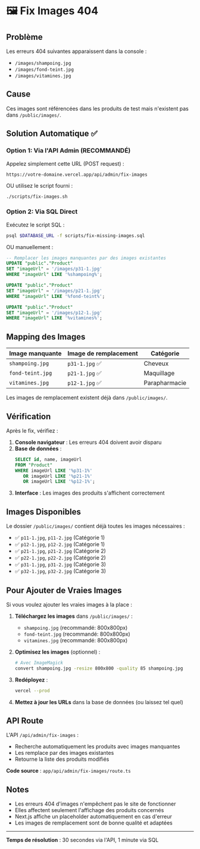 # 🖼️ Fix Images 404

## Problème
Les erreurs 404 suivantes apparaissent dans la console :
- `/images/shampoing.jpg`
- `/images/fond-teint.jpg`
- `/images/vitamines.jpg`

## Cause
Ces images sont référencées dans les produits de test mais n'existent pas dans `/public/images/`.

## Solution Automatique ✅

### Option 1: Via l'API Admin (RECOMMANDÉ)

Appelez simplement cette URL (POST request) :
```
https://votre-domaine.vercel.app/api/admin/fix-images
```

OU utilisez le script fourni :
```bash
./scripts/fix-images.sh
```

### Option 2: Via SQL Direct

Exécutez le script SQL :
```bash
psql $DATABASE_URL -f scripts/fix-missing-images.sql
```

OU manuellement :
```sql
-- Remplacer les images manquantes par des images existantes
UPDATE "public"."Product" 
SET "imageUrl" = '/images/p31-1.jpg'
WHERE "imageUrl" LIKE '%shampoing%';

UPDATE "public"."Product" 
SET "imageUrl" = '/images/p21-1.jpg'
WHERE "imageUrl" LIKE '%fond-teint%';

UPDATE "public"."Product" 
SET "imageUrl" = '/images/p12-1.jpg'
WHERE "imageUrl" LIKE '%vitamines%';
```

## Mapping des Images

| Image manquante | Image de remplacement | Catégorie |
|-----------------|----------------------|-----------|
| `shampoing.jpg` | `p31-1.jpg` ✅ | Cheveux |
| `fond-teint.jpg` | `p21-1.jpg` ✅ | Maquillage |
| `vitamines.jpg` | `p12-1.jpg` ✅ | Parapharmacie |

Les images de remplacement existent déjà dans `/public/images/`.

## Vérification

Après le fix, vérifiez :

1. **Console navigateur** : Les erreurs 404 doivent avoir disparu
2. **Base de données** :
   ```sql
   SELECT id, name, imageUrl 
   FROM "Product" 
   WHERE imageUrl LIKE '%p31-1%' 
      OR imageUrl LIKE '%p21-1%' 
      OR imageUrl LIKE '%p12-1%';
   ```
3. **Interface** : Les images des produits s'affichent correctement

## Images Disponibles

Le dossier `/public/images/` contient déjà toutes les images nécessaires :
- ✅ `p11-1.jpg`, `p11-2.jpg` (Catégorie 1)
- ✅ `p12-1.jpg`, `p12-2.jpg` (Catégorie 1)
- ✅ `p21-1.jpg`, `p21-2.jpg` (Catégorie 2)
- ✅ `p22-1.jpg`, `p22-2.jpg` (Catégorie 2)
- ✅ `p31-1.jpg`, `p31-2.jpg` (Catégorie 3)
- ✅ `p32-1.jpg`, `p32-2.jpg` (Catégorie 3)

## Pour Ajouter de Vraies Images

Si vous voulez ajouter les vraies images à la place :

1. **Téléchargez les images** dans `/public/images/` :
   - `shampoing.jpg` (recommandé: 800x800px)
   - `fond-teint.jpg` (recommandé: 800x800px)
   - `vitamines.jpg` (recommandé: 800x800px)

2. **Optimisez les images** (optionnel) :
   ```bash
   # Avec ImageMagick
   convert shampoing.jpg -resize 800x800 -quality 85 shampoing.jpg
   ```

3. **Redéployez** :
   ```bash
   vercel --prod
   ```

4. **Mettez à jour les URLs** dans la base de données (ou laissez tel quel)

## API Route

L'API `/api/admin/fix-images` :
- Recherche automatiquement les produits avec images manquantes
- Les remplace par des images existantes
- Retourne la liste des produits modifiés

**Code source** : `app/api/admin/fix-images/route.ts`

## Notes

- Les erreurs 404 d'images n'empêchent pas le site de fonctionner
- Elles affectent seulement l'affichage des produits concernés
- Next.js affiche un placeholder automatiquement en cas d'erreur
- Les images de remplacement sont de bonne qualité et adaptées

---

**Temps de résolution** : 30 secondes via l'API, 1 minute via SQL
